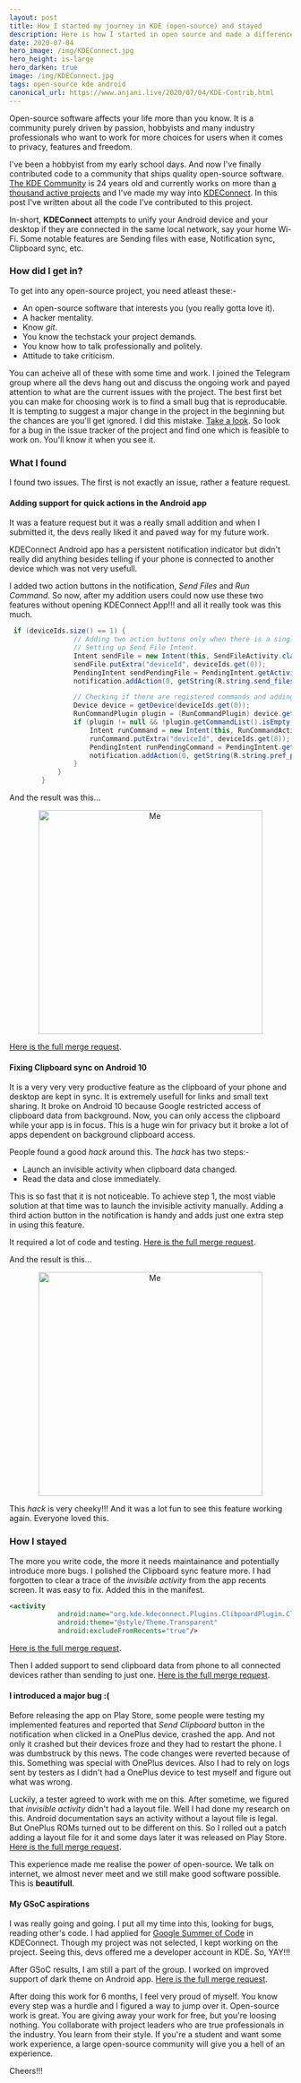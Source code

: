 ```yaml
---
layout: post
title: How I started my journey in KDE (open-source) and stayed
description: Here is how I started in open source and made a difference
date: 2020-07-04
hero_image: /img/KDEConnect.jpg
hero_height: is-large
hero_darken: true
image: /img/KDEConnect.jpg
tags: open-source kde android
canonical_url: https://www.anjani.live/2020/07/04/KDE-Contrib.html
---
```


Open-source software affects your life more than you know. It is a community purely driven by passion, hobbyists and 
many industry professionals who want to work for more choices for users when it comes to privacy, features and freedom.

I've been a hobbyist from my early school days. And now I've finally contributed code to a community that ships quality
open-source software. [The KDE Community](https://kde.org/) is 24 years old and currently works on more than [a thousand active 
projects](https://invent.kde.org/explore/groups) and I've made my way into [KDEConnect](https://kdeconnect.kde.org/).
In this post I've written about all the code I've contributed to this project.

In-short, __KDEConnect__ attempts to unify your Android device and your desktop if they are connected in the same local network, say
your home Wi-Fi. Some notable features are Sending files with ease, Notification sync, Clipboard sync, etc. 

### How did I get in?

To get into any open-source project, you need atleast these:-

* An open-source software that interests you (you really gotta love it).
* A hacker mentality.
* Know _git_.
* You know the techstack your project demands.
* You know how to talk professionally and politely.
* Attitude to take criticism.

You can acheive all of these with some time and work. I joined the Telegram group where all the devs hang out and discuss the
ongoing work and payed attention to what are the current issues with the project. The best first bet you can make for choosing work
is to find a small bug that is reproducable. It is tempting to suggest a major change in the project in the beginning but the chances are
you'll get ignored. I did this mistake. [Take a look](https://invent.kde.org/network/kdeconnect-android/-/merge_requests/115).
So look for a bug in the issue tracker of the project and find one which is feasible to work on. You'll know it
when you see it.

### What I found

I found two issues. The first is not exactly an issue, rather a feature request. 

#### Adding support for quick actions in the Android app

It was a feature request but it was a really small addition and when I submitted it, the devs really liked it and paved way
for my future work. 

KDEConnect Android app has a persistent notification indicator but didn't really did anything besides telling if your phone is 
connected to another device which was not very usefull. 

I added two action buttons in the notification, _Send Files_ and _Run Command_. So now, after my addition users could now 
use these two features without opening KDEConnect App!!! and all it really took was this much.

```java
 if (deviceIds.size() == 1) {
                // Adding two action buttons only when there is a single device connected.
                // Setting up Send File Intent.
                Intent sendFile = new Intent(this, SendFileActivity.class);
                sendFile.putExtra("deviceId", deviceIds.get(0));
                PendingIntent sendPendingFile = PendingIntent.getActivity(this, 1, sendFile, PendingIntent.FLAG_UPDATE_CURRENT);
                notification.addAction(0, getString(R.string.send_files), sendPendingFile);

                // Checking if there are registered commands and adding the button.
                Device device = getDevice(deviceIds.get(0));
                RunCommandPlugin plugin = (RunCommandPlugin) device.getPlugin("RunCommandPlugin");
                if (plugin != null && !plugin.getCommandList().isEmpty()) {
                    Intent runCommand = new Intent(this, RunCommandActivity.class);
                    runCommand.putExtra("deviceId", deviceIds.get(0));
                    PendingIntent runPendingCommand = PendingIntent.getActivity(this, 2, runCommand, PendingIntent.FLAG_UPDATE_CURRENT);
                    notification.addAction(0, getString(R.string.pref_plugin_runcommand), runPendingCommand);
                }
            }
        }
```

And the result was this...

<p align="center">
  <img src="/img/KDEContrib/PR1.png" width="400" title="Me">
</p>

[Here is the full merge request](https://invent.kde.org/network/kdeconnect-android/-/merge_requests/126).

#### Fixing Clipboard sync on Android 10

It is a very very very productive feature as the clipboard of your phone and desktop are kept in sync. It is extremely usefull
for links and small text sharing. It broke on Android 10 because Google restricted access of clipboard data from background.
Now, you can only access the clipboard while your app is in focus. This is a huge win for privacy but it broke a lot of apps
dependent on background clipboard access.

People found a good _hack_ around this. The _hack_ has two steps:-

* Launch an invisible activity when clipboard data changed.
* Read the data and close immediately.

This is so fast that it is not noticeable. To achieve step 1, the most viable solution at that time was to launch the invisible 
activity manually. Adding a third action button in the notification is handy and adds just one extra step in using this feature.

It required a lot of code and testing. [Here is the full merge request](https://invent.kde.org/network/kdeconnect-android/-/merge_requests/127).

And the result is this...

<p align="center">
  <img src="/img/KDEContrib/PR2.png" width="400" title="Me">
</p>

This _hack_ is very cheeky!!! And it was a lot fun to see this feature working again. Everyone loved this.

### How I stayed

The more you write code, the more it needs maintainance and potentially introduce more bugs. I polished the Clipboard
sync feature more. I had forgotten to clear a trace of the _invisible activity_ from the app recents screen. It was easy to 
fix. Added this in the manifest.

```xml
<activity
            android:name="org.kde.kdeconnect.Plugins.ClibpoardPlugin.ClipboardFloatingActivity"
            android:theme="@style/Theme.Transparent"
            android:excludeFromRecents="true"/>

```

[Here is the full merge request](https://invent.kde.org/network/kdeconnect-android/-/merge_requests/131).

Then I added support to send clipboard data from phone to all connected devices rather than sending to just one. 
[Here is the full merge request](https://invent.kde.org/network/kdeconnect-android/-/merge_requests/142).

#### I introduced a major bug :(

Before releasing the app on Play Store, some people were testing my implemented features and reported that _Send Clipboard_
button in the notification when clicked in a OnePlus device, crashed the app. And not only it crashed but their devices froze
and they had to restart the phone. I was dumbstruck by this news. The code changes were reverted because of this. Something was
special with OnePlus devices. Also I had to rely on logs sent by testers as I didn't had a OnePlus device to test myself and
figure out what was wrong. 

Luckily, a tester agreed to work with me on this. After sometime, we figured that _invisible activity_ didn't had a layout
file. Well I had done my research on this. Android documentation says an activity without a layout file is legal. But 
OnePlus ROMs turned out to be different on this. So I rolled out a patch adding a layout file for it and some days later
it was released on Play Store.
[Here is the full merge request](https://invent.kde.org/network/kdeconnect-android/-/merge_requests/145).

This experience made me realise the power of open-source. We talk on internet, we almost never meet and we still make
good software possible. This is __beautifull__.

#### My GSoC aspirations

I was really going and going. I put all my time into this, looking for bugs, reading other's code. 
I had applied for [Google Summer of Code](https://summerofcode.withgoogle.com/) in KDEConnect. Though my project
was not selected, I kept working on the project. Seeing this, devs offered me a developer account in KDE. So, YAY!!!

After GSoC results, I am still a part of the group. I worked on improved support of dark theme on Android app.
[Here is the full merge request](https://invent.kde.org/network/kdeconnect-android/-/merge_requests/154).

After doing this work for 6 months, I feel very proud of myself. You know every step was a hurdle and I figured a
way to jump over it. Open-source work is great. You are giving away your work for free, but you're loosing nothing. You
collaborate with project leaders who are true professionals in the industry. You learn from their style. 
If you're a student and want some work experience, a large open-source community will give you a hell of an experience.

Cheers!!!
